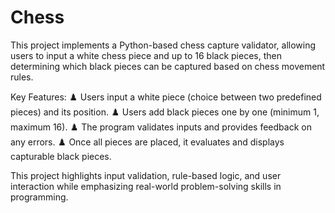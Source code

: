 # Chess
This project implements a Python-based chess capture validator, allowing users to input a white chess piece and up to 16 black pieces, then determining which black pieces can be captured based on chess movement rules.

Key Features:
♟️ Users input a white piece (choice between two predefined pieces) and its position.
♟️ Users add black pieces one by one (minimum 1, maximum 16).
♟️ The program validates inputs and provides feedback on any errors.
♟️ Once all pieces are placed, it evaluates and displays capturable black pieces.

This project highlights input validation, rule-based logic, and user interaction while emphasizing real-world problem-solving skills in programming.
